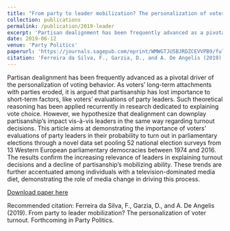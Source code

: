 ```yaml
---
title: "From party to leader mobilization? The personalization of voter turnout"
collection: publications
permalink: /publication/2019-leader
excerpt: 'Partisan dealignment has been frequently advanced as a pivotal driver of the personalization of voting behavior. As voters’ long-term attachments with parties eroded, it is argued that partisanship has lost importance to short-term factors, like voters’ evaluations of party leaders. Such theoretical reasoning has been applied recurrently in research dedicated to explaining vote choice. However, we hypothesize that dealignment can downplay partisanship’s impact vis-à-vis leaders in the same way regarding turnout decisions. This article aims at demonstrating the importance of voters’ evaluations of party leaders in their probability to turn out in parliamentary elections through a novel data set pooling 52 national election surveys from 13 Western European parliamentary democracies between 1974 and 2016. The results confirm the increasing relevance of leaders in explaining turnout decisions and a decline of partisanship’s mobilizing ability. These trends are further accentuated among individuals with a television-dominated media diet, demonstrating the role of media change in driving this process.'
date: 2019-06-12
venue: 'Party Politics'
paperurl: 'https://journals.sagepub.com/eprint/WMWGTJU5BJRDZCEVVPB9/full'
citation: 'Ferreira da Silva, F., Garzia, D., and A. De Angelis (2019). From party to leader mobilization? The personalization of voter turnout. Forthcoming in Party Politics.'
---
```


Partisan dealignment has been frequently advanced as a pivotal driver of the personalization of voting behavior. As voters’ long-term attachments with parties eroded, it is argued that partisanship has lost importance to short-term factors, like voters’ evaluations of party leaders. Such theoretical reasoning has been applied recurrently in research dedicated to explaining vote choice. However, we hypothesize that dealignment can downplay partisanship’s impact vis-à-vis leaders in the same way regarding turnout decisions. This article aims at demonstrating the importance of voters’ evaluations of party leaders in their probability to turn out in parliamentary elections through a novel data set pooling 52 national election surveys from 13 Western European parliamentary democracies between 1974 and 2016. The results confirm the increasing relevance of leaders in explaining turnout decisions and a decline of partisanship’s mobilizing ability. These trends are further accentuated among individuals with a television-dominated media diet, demonstrating the role of media change in driving this process.

[Download paper
here](https://journals.sagepub.com/eprint/WMWGTJU5BJRDZCEVVPB9/full)

Recommended citation: Ferreira da Silva, F., Garzia, D., and A. De Angelis (2019). From party to leader mobilization? The personalization of voter turnout. Forthcoming in Party Politics.
